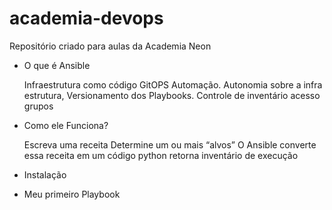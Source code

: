 # academia-devops

Repositório criado para aulas da Academia Neon

- O que é Ansible

  Infraestrutura como código GitOPS Automação.
  Autonomia sobre a infra estrutura, Versionamento dos Playbooks. 
    Controle de inventário
      acesso
      grupos


- Como ele Funciona?

  Escreva uma receita
  Determine um ou mais “alvos”
  O Ansible 
    converte essa receita em um código python
    retorna inventário de execução 


- Instalação

- Meu primeiro Playbook

